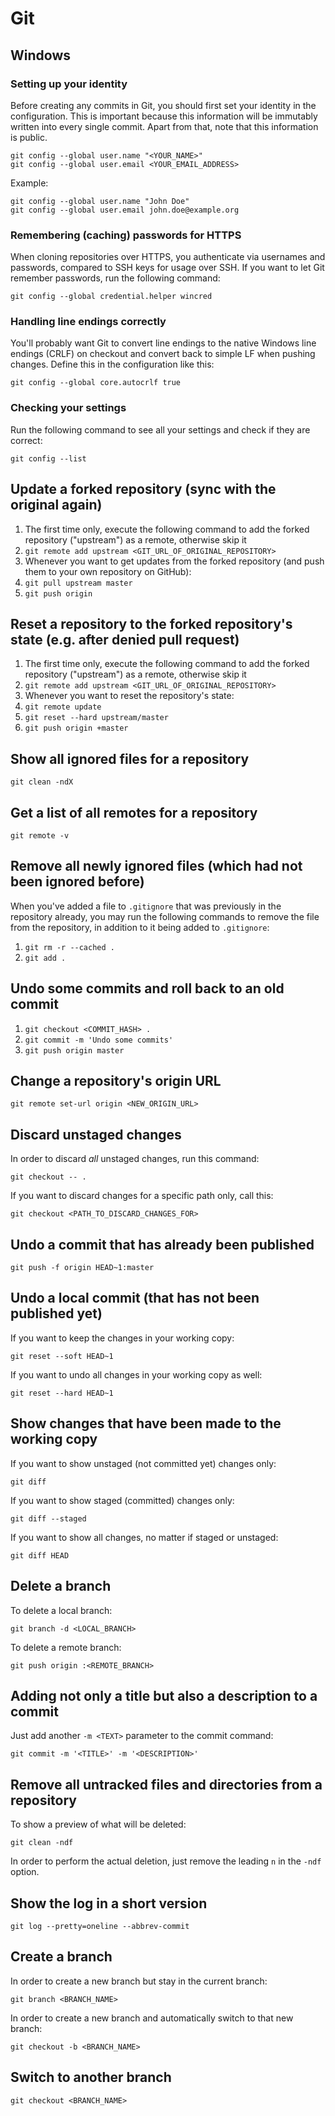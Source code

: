 # Git

## Windows

### Setting up your identity

Before creating any commits in Git, you should first set your identity in the configuration. This is important because this information will be immutably written into every single commit. Apart from that, note that this information is public.

```
git config --global user.name "<YOUR_NAME>"
git config --global user.email <YOUR_EMAIL_ADDRESS>
```

Example:

```
git config --global user.name "John Doe"
git config --global user.email john.doe@example.org
```

### Remembering (caching) passwords for HTTPS

When cloning repositories over HTTPS, you authenticate via usernames and passwords, compared to SSH keys for usage over SSH. If you want to let Git remember passwords, run the following command:

`git config --global credential.helper wincred`

### Handling line endings correctly

You'll probably want Git to convert line endings to the native Windows line endings (CRLF) on checkout and convert back to simple LF when pushing changes. Define this in the configuration like this:

`git config --global core.autocrlf true`

### Checking your settings

Run the following command to see all your settings and check if they are correct:

`git config --list`

## Update a forked repository (sync with the original again)

 1. The first time only, execute the following command to add the forked repository ("upstream") as a remote, otherwise skip it
 2. `git remote add upstream <GIT_URL_OF_ORIGINAL_REPOSITORY>`
 3. Whenever you want to get updates from the forked repository (and push them to your own repository on GitHub):
 4. `git pull upstream master`
 5. `git push origin`

## Reset a repository to the forked repository's state (e.g. after denied pull request)

 1. The first time only, execute the following command to add the forked repository ("upstream") as a remote, otherwise skip it
 2. `git remote add upstream <GIT_URL_OF_ORIGINAL_REPOSITORY>`
 3. Whenever you want to reset the repository's state:
 4. `git remote update`
 5. `git reset --hard upstream/master`
 6. `git push origin +master`

## Show all ignored files for a repository

`git clean -ndX`

## Get a list of all remotes for a repository

`git remote -v`

## Remove all newly ignored files (which had not been ignored before)

When you've added a file to `.gitignore` that was previously in the repository already, you may run the following commands to remove the file from the repository, in addition to it being added to `.gitignore`:

 1. `git rm -r --cached .`
 2. `git add .`

## Undo some commits and roll back to an old commit

 1. `git checkout <COMMIT_HASH> .`
 2. `git commit -m 'Undo some commits'`
 3. `git push origin master`

## Change a repository's origin URL

`git remote set-url origin <NEW_ORIGIN_URL>`

## Discard unstaged changes

In order to discard *all* unstaged changes, run this command:

`git checkout -- .`

If you want to discard changes for a specific path only, call this:

`git checkout <PATH_TO_DISCARD_CHANGES_FOR>`

## Undo a commit that has already been published

`git push -f origin HEAD~1:master`

## Undo a local commit (that has not been published yet)

If you want to keep the changes in your working copy:

`git reset --soft HEAD~1`

If you want to undo all changes in your working copy as well:

`git reset --hard HEAD~1`

## Show changes that have been made to the working copy

If you want to show unstaged (not committed yet) changes only:

`git diff`

If you want to show staged (committed) changes only:

`git diff --staged`

If you want to show all changes, no matter if staged or unstaged:

`git diff HEAD`

## Delete a branch

To delete a local branch:

`git branch -d <LOCAL_BRANCH>`

To delete a remote branch:

`git push origin :<REMOTE_BRANCH>`

## Adding not only a title but also a description to a commit

Just add another `-m <TEXT>` parameter to the commit command:

`git commit -m '<TITLE>' -m '<DESCRIPTION>'`

## Remove all untracked files and directories from a repository

To show a preview of what will be deleted:

`git clean -ndf`

In order to perform the actual deletion, just remove the leading `n` in the `-ndf` option.

## Show the log in a short version

`git log --pretty=oneline --abbrev-commit`

## Create a branch

In order to create a new branch but stay in the current branch:

`git branch <BRANCH_NAME>`

In order to create a new branch and automatically switch to that new branch:

`git checkout -b <BRANCH_NAME>`

## Switch to another branch

`git checkout <BRANCH_NAME>`
